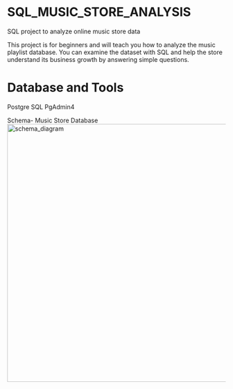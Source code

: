 # SQL_MUSIC_STORE_ANALYSIS

SQL project to analyze online music store data

This project is for beginners and will teach you how to analyze the music playlist database. You can examine the dataset with SQL and help the store understand its business growth by answering simple questions.

# Database and Tools

Postgre SQL
PgAdmin4

Schema- Music Store Database
<img width="594" alt="schema_diagram" src="https://github.com/user-attachments/assets/bbc43964-fbb8-4bf5-944a-e3a4e0ff2fb5" />
